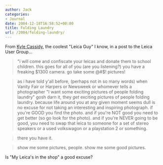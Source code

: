 ```yaml
---
author: Jack
categories:
- Journal
date: 2004-12-18T16:58:52+00:00
title: Folding Laundry
url: /2004/folding-laundry/
---
```


From [Kyle Cassidy][1], the coolest "Leica Guy" I know, in a post to the Leica User Group&#8230;

> "i will come and confiscate your leicas and donate them to school children. this goes for all of you (are you listening?) you have a freaking $1300 camera. go take some @#$! pictures! 

> as i have told y'all before, (perhaps not in so many words) when Vanity Fair or Harpers or Newsweek or whomever tells a photographer "I want some exciting pictures of people folding laundry" gosh darn it, they _get_ exciting pictures of people folding laundry. because life around you at any given moment seems dull is no excuse for not taking an interesting and inspiring photograph. if you're GOOD you find the photo. and if you're NOT good you need to get better (so go look for the photo). and if you're NEVER going to be good, you need to swap that leica to someone for a set of stereo speakers or a used volkswagon or a playstation 2 or something. 

> there you have it. 

> show me some pictures, people. show me some good pictures. 

Is "My Leica's in the shop" a good excuse?

 [1]: http://www.netaxs.com/~cassidy/